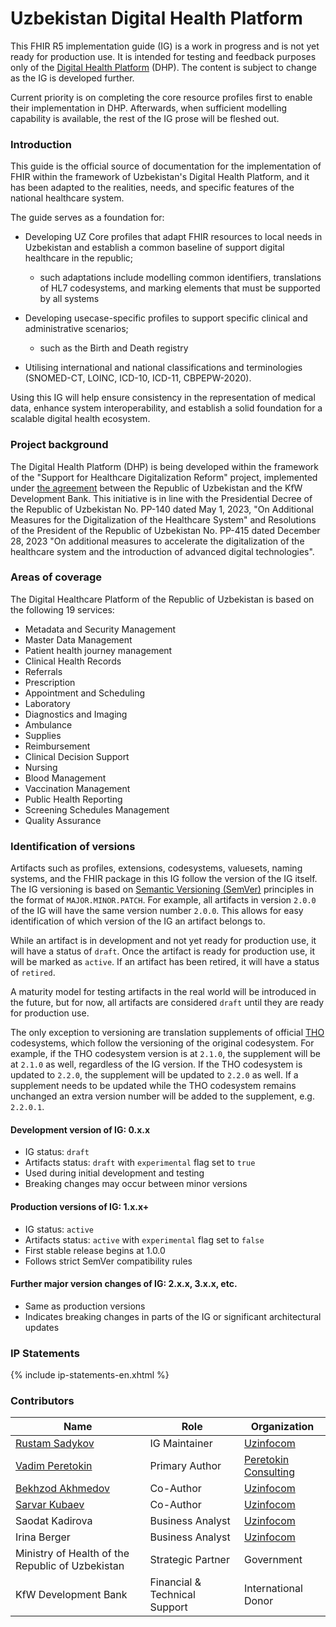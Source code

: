 # Uzbekistan Digital Health Platform

This FHIR R5 implementation guide (IG) is a work in progress and is not yet ready for production use. It is intended for testing and feedback purposes only of the [Digital Health Platform](https://www.kfw.de/About-KfW/Newsroom/Latest-News/Pressemitteilungen-Details_723328.html) (DHP). The content is subject to change as the IG is developed further.

Current priority is on completing the core resource profiles first to enable their implementation in DHP. Afterwards, when sufficient modelling capability is available, the rest of the IG prose will be fleshed out.

### Introduction

This guide is the official source of documentation for the implementation of FHIR within the framework of Uzbekistan's Digital Health Platform, and it has been adapted to the realities, needs, and specific features of the national healthcare system.

The guide serves as a foundation for:

* Developing UZ Core profiles that adapt FHIR resources to local needs in Uzbekistan and establish a common baseline of support digital healthcare in the republic;
  * such adaptations include modelling common identifiers, translations of HL7 codesystems, and marking elements that must be supported by all systems

* Developing usecase-specific profiles to support specific clinical and administrative scenarios;
  * such as the Birth and Death registry

* Utilising international and national classifications and terminologies (SNOMED-CT, LOINC, ICD-10, ICD-11, CBPEPW-2020).

Using this IG will help ensure consistency in the representation of medical data, enhance system interoperability, and establish a solid foundation for a scalable digital health ecosystem.

### Project background

The Digital Health Platform (DHP) is being developed within the framework of the "Support for Healthcare Digitalization Reform" project, implemented under [the agreement](https://www.kfw.de/About-KfW/Newsroom/Latest-News/Pressemitteilungen-Details_723328.html) between the Republic of Uzbekistan and the KfW Development Bank. This initiative is in line with the Presidential Decree of the Republic of Uzbekistan No. PP-140 dated May 1, 2023, "On Additional Measures for the Digitalization of the Healthcare System" and Resolutions of the President of the Republic of Uzbekistan No. PP-415 dated December 28, 2023 "On additional measures to accelerate the digitalization of the healthcare system and the introduction of advanced digital technologies".

### Areas of coverage

The Digital Healthcare Platform of the Republic of Uzbekistan is based on the following 19 services:

* Metadata and Security Management
* Master Data Management
* Patient health journey management
* Clinical Health Records
* Referrals
* Prescription
* Appointment and Scheduling
* Laboratory
* Diagnostics and Imaging
* Ambulance
* Supplies
* Reimbursement
* Clinical Decision Support
* Nursing
* Blood Management
* Vaccination Management
* Public Health Reporting
* Screening Schedules Management
* Quality Assurance

### Identification of versions

Artifacts such as profiles, extensions, codesystems, valuesets, naming systems, and the FHIR package in this IG follow the version of the IG itself. The IG versioning is based on [Semantic Versioning (SemVer)](https://semver.org/) principles in the format of `MAJOR.MINOR.PATCH`. For example, all artifacts in version `2.0.0` of the IG will have the same version number `2.0.0`. This allows for easy identification of which version of the IG an artifact belongs to.

While an artifact is in development and not yet ready for production use, it will have a status of `draft`. Once the artifact is ready for production use, it will be marked as `active`. If an artifact has been retired, it will have a status of `retired`.

A maturity model for testing artifacts in the real world will be introduced in the future, but for now, all artifacts are considered `draft` until they are ready for production use.

The only exception to versioning are translation supplements of official [THO](https://terminology.hl7.org) codesystems, which follow the versioning of the original codesystem. For example, if the THO codesystem version is at `2.1.0`, the supplement will be at `2.1.0` as well, regardless of the IG version. If the THO codesystem is updated to `2.2.0`, the supplement will be updated to `2.2.0` as well. If a supplement needs to be updated while the THO codesystem remains unchanged an extra version number will be added to the supplement, e.g. `2.2.0.1`.

#### Development version of IG: 0.x.x
- IG status: `draft`
- Artifacts status: `draft` with `experimental` flag set to `true`
- Used during initial development and testing
- Breaking changes may occur between minor versions

#### Production versions of IG: 1.x.x+
- IG status: `active`
- Artifacts status: `active` with `experimental` flag set to `false`
- First stable release begins at 1.0.0
- Follows strict SemVer compatibility rules

#### Further major version changes of IG: 2.x.x, 3.x.x, etc.
- Same as production versions
- Indicates breaking changes in parts of the IG or significant architectural updates

### IP Statements
{% include ip-statements-en.xhtml %}

### Contributors

| Name                                             | Role                          | Organization                                    |
| ------------------------------------------------ | ----------------------------- | ----------------------------------------------- |
| [Rustam Sadykov](https://github.com/roosyabuddy) | IG Maintainer                 | [Uzinfocom](https://uzinfocom.uz)               |
| [Vadim Peretokin](https://github.com/vadi2/)     | Primary Author                | [Peretokin Consulting](https://vadimperetok.in) |
| [Bekhzod Akhmedov](https://github.com/BEKHZOD98) | Co-Author                     | [Uzinfocom](https://uzinfocom.uz)               |
| [Sarvar Kubaev](https://github.com/KubayevSarvarbek) | Co-Author                 | [Uzinfocom](https://uzinfocom.uz)               |
| Saodat Kadirova                                  | Business Analyst              | [Uzinfocom](https://uzinfocom.uz)               |
| Irina Berger                                     | Business Analyst              | [Uzinfocom](https://uzinfocom.uz)               |
| Ministry of Health of the Republic of Uzbekistan | Strategic Partner             | Government                                      |
| KfW Development Bank                             | Financial & Technical Support | International Donor                             |
